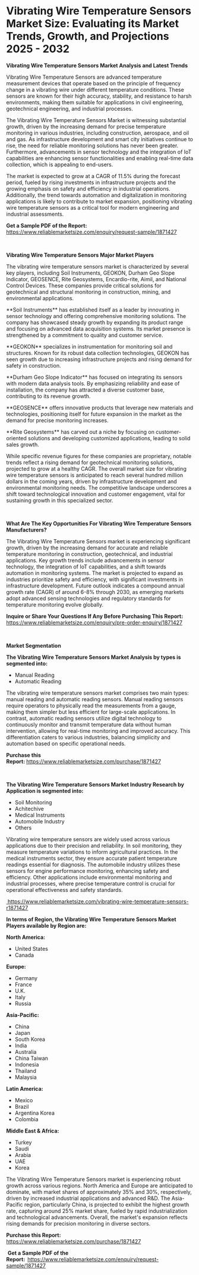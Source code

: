 <p><h1>Vibrating Wire Temperature Sensors Market Size: Evaluating its Market Trends, Growth, and Projections 2025 - 2032</h1></p><p><strong>Vibrating Wire Temperature Sensors Market Analysis and Latest Trends</strong></p>
<p><p>Vibrating Wire Temperature Sensors are advanced temperature measurement devices that operate based on the principle of frequency change in a vibrating wire under different temperature conditions. These sensors are known for their high accuracy, stability, and resistance to harsh environments, making them suitable for applications in civil engineering, geotechnical engineering, and industrial processes.</p><p>The Vibrating Wire Temperature Sensors Market is witnessing substantial growth, driven by the increasing demand for precise temperature monitoring in various industries, including construction, aerospace, and oil and gas. As infrastructure development and smart city initiatives continue to rise, the need for reliable monitoring solutions has never been greater. Furthermore, advancements in sensor technology and the integration of IoT capabilities are enhancing sensor functionalities and enabling real-time data collection, which is appealing to end-users.</p><p>The market is expected to grow at a CAGR of 11.5% during the forecast period, fueled by rising investments in infrastructure projects and the growing emphasis on safety and efficiency in industrial operations. Additionally, the trend towards automation and digitalization in monitoring applications is likely to contribute to market expansion, positioning vibrating wire temperature sensors as a critical tool for modern engineering and industrial assessments.</p></p>
<p><strong>Get a Sample PDF of the Report:&nbsp;</strong> <a href="https://www.reliablemarketsize.com/enquiry/request-sample/1871427?utm_campaign=3114&utm_medium=2&utm_source=Github&utm_content=ia&utm_term=12042025&utm_id=vibrating-wire-temperature-sensors">https://www.reliablemarketsize.com/enquiry/request-sample/1871427</a></p>
<p>&nbsp;</p>
<p><strong>Vibrating Wire Temperature Sensors Major Market Players</strong></p>
<p><p>The vibrating wire temperature sensors market is characterized by several key players, including Soil Instruments, GEOKON, Durham Geo Slope Indicator, GEOSENCE, Rite Geosystems, Encardio-rite, Aimil, and National Control Devices. These companies provide critical solutions for geotechnical and structural monitoring in construction, mining, and environmental applications.</p><p>**Soil Instruments** has established itself as a leader by innovating in sensor technology and offering comprehensive monitoring solutions. The company has showcased steady growth by expanding its product range and focusing on advanced data acquisition systems. Its market presence is strengthened by a commitment to quality and customer service.</p><p>**GEOKON** specializes in instrumentation for monitoring soil and structures. Known for its robust data collection technologies, GEOKON has seen growth due to increasing infrastructure projects and rising demand for safety in construction.</p><p>**Durham Geo Slope Indicator** has focused on integrating its sensors with modern data analysis tools. By emphasizing reliability and ease of installation, the company has attracted a diverse customer base, contributing to its revenue growth.</p><p>**GEOSENCE** offers innovative products that leverage new materials and technologies, positioning itself for future expansion in the market as the demand for precise monitoring increases.</p><p>**Rite Geosystems** has carved out a niche by focusing on customer-oriented solutions and developing customized applications, leading to solid sales growth.</p><p>While specific revenue figures for these companies are proprietary, notable trends reflect a rising demand for geotechnical monitoring solutions, projected to grow at a healthy CAGR. The overall market size for vibrating wire temperature sensors is anticipated to reach several hundred million dollars in the coming years, driven by infrastructure development and environmental monitoring needs. The competitive landscape underscores a shift toward technological innovation and customer engagement, vital for sustaining growth in this specialized sector.</p></p>
<p>&nbsp;</p>
<p><strong>What Are The Key Opportunities For Vibrating Wire Temperature Sensors Manufacturers?</strong></p>
<p><p>The Vibrating Wire Temperature Sensors market is experiencing significant growth, driven by the increasing demand for accurate and reliable temperature monitoring in construction, geotechnical, and industrial applications. Key growth trends include advancements in sensor technology, the integration of IoT capabilities, and a shift towards automation in monitoring systems. The market is projected to expand as industries prioritize safety and efficiency, with significant investments in infrastructure development. Future outlook indicates a compound annual growth rate (CAGR) of around 6-8% through 2030, as emerging markets adopt advanced sensing technologies and regulatory standards for temperature monitoring evolve globally.</p></p>
<p><strong>Inquire or Share Your Questions If Any Before Purchasing This Report:</strong> <a href="https://www.reliablemarketsize.com/enquiry/pre-order-enquiry/1871427?utm_campaign=3114&utm_medium=2&utm_source=Github&utm_content=ia&utm_term=12042025&utm_id=vibrating-wire-temperature-sensors">https://www.reliablemarketsize.com/enquiry/pre-order-enquiry/1871427</a></p>
<p>&nbsp;</p>
<p><strong>Market Segmentation</strong></p>
<p><strong>The Vibrating Wire Temperature Sensors Market Analysis by types is segmented into:</strong></p>
<p><ul><li>Manual Reading</li><li>Automatic Reading</li></ul></p>
<p><p>The vibrating wire temperature sensors market comprises two main types: manual reading and automatic reading sensors. Manual reading sensors require operators to physically read the measurements from a gauge, making them simpler but less efficient for large-scale applications. In contrast, automatic reading sensors utilize digital technology to continuously monitor and transmit temperature data without human intervention, allowing for real-time monitoring and improved accuracy. This differentiation caters to various industries, balancing simplicity and automation based on specific operational needs.</p></p>
<p><strong>Purchase this Report:&nbsp;</strong><a href="https://www.reliablemarketsize.com/purchase/1871427?utm_campaign=3114&utm_medium=2&utm_source=Github&utm_content=ia&utm_term=12042025&utm_id=vibrating-wire-temperature-sensors">https://www.reliablemarketsize.com/purchase/1871427</a></p>
<p>&nbsp;</p>
<p><strong>The Vibrating Wire Temperature Sensors Market Industry Research by Application is segmented into:</strong></p>
<p><ul><li>Soil Monitoring</li><li>Achitechive</li><li>Medical Instruments</li><li>Automobile Industry</li><li>Others</li></ul></p>
<p><p>Vibrating wire temperature sensors are widely used across various applications due to their precision and reliability. In soil monitoring, they measure temperature variations to inform agricultural practices. In the medical instruments sector, they ensure accurate patient temperature readings essential for diagnosis. The automobile industry utilizes these sensors for engine performance monitoring, enhancing safety and efficiency. Other applications include environmental monitoring and industrial processes, where precise temperature control is crucial for operational effectiveness and safety standards.</p></p>
<p><a href="https://www.reliablemarketsize.com/vibrating-wire-temperature-sensors-r1871427?utm_campaign=3114&utm_medium=2&utm_source=Github&utm_content=ia&utm_term=12042025&utm_id=vibrating-wire-temperature-sensors">&nbsp;https://www.reliablemarketsize.com/vibrating-wire-temperature-sensors-r1871427</a></p>
<p><strong>In terms of Region, the Vibrating Wire Temperature Sensors Market Players available by Region are:</strong></p>
<p>
    <p> <strong> North America: </strong>
        <ul>
            <li>United States</li>
            <li>Canada</li>
        </ul>
        </p> 
    <p> <strong> Europe: </strong>
        <ul>
            <li>Germany</li>
            <li>France</li>
            <li>U.K.</li>
            <li>Italy</li>
            <li>Russia</li>
        </ul>
        </p> 
    <p> <strong> Asia-Pacific: </strong>
        <ul>
            <li>China</li>
            <li>Japan</li>
            <li>South Korea</li>
            <li>India</li>
            <li>Australia</li>
            <li>China Taiwan</li>
            <li>Indonesia</li>
            <li>Thailand</li>
            <li>Malaysia</li>
        </ul>
        </p> 
    <p> <strong> Latin America: </strong>
        <ul>
            <li>Mexico</li>
            <li>Brazil</li>
            <li>Argentina Korea</li>
            <li>Colombia</li>
        </ul>
        </p> 
    <p> <strong> Middle East & Africa: </strong>
        <ul>
            <li>Turkey</li>
            <li>Saudi</li>
            <li>Arabia</li>
            <li>UAE</li>
            <li>Korea</li>
        </ul>
    </p>
    </p>
<p><p>The Vibrating Wire Temperature Sensors market is experiencing robust growth across various regions. North America and Europe are anticipated to dominate, with market shares of approximately 35% and 30%, respectively, driven by increased industrial applications and advanced R&D. The Asia-Pacific region, particularly China, is projected to exhibit the highest growth rate, capturing around 25% market share, fueled by rapid industrialization and technological advancements. Overall, the market's expansion reflects rising demands for precision monitoring in diverse sectors.</p></p>
<p><strong>Purchase this Report: </strong><a href="https://www.reliablemarketsize.com/purchase/1871427?utm_campaign=3114&utm_medium=2&utm_source=Github&utm_content=ia&utm_term=12042025&utm_id=vibrating-wire-temperature-sensors">https://www.reliablemarketsize.com/purchase/1871427</a></p>
<p>&nbsp;<strong>Get a Sample PDF of the Report:&nbsp;&nbsp;</strong><a href="https://www.reliablemarketsize.com/enquiry/request-sample/1871427?utm_campaign=3114&utm_medium=2&utm_source=Github&utm_content=ia&utm_term=12042025&utm_id=vibrating-wire-temperature-sensors">https://www.reliablemarketsize.com/enquiry/request-sample/1871427</a></p>
<p><strong></strong></p>
<p><p></p><p></p><p></p></p>